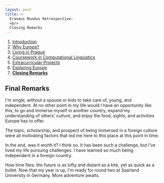 ```yaml
---
layout: post
title: >-
  Erasmus Mundus Retrospective:
  <br>
  Closing Remarks
---
```


1. [Introduction](/erasmus-mundus)
1. [Why Europe?](/erasmus-why-europe)
1. [Living in Prague](/erasmus-living-in-prague)
1. [Coursework in Computational Linguistics](/erasmus-coursework-in-computational-linguistics)
1. [Extracurricular Projects](/erasmus-extracurricular-projects)
1. [Exploring Europe](/erasmus-exploring-europe)
1. **[Closing Remarks](/erasmus-mundus-conclusion)**


## Final Remarks

 I'm single, without a spouse or kids to take care of, young, and independent. At no other point in my life would I have an opportunity like this, to go and immerse myself in another country, expand my understanding of others' culture, and enjoy the food, sights, and activities Europe has to offer.

The topic, scholarship, and prospect of being immersed in a foreign culture were all motivating factors that led me here to this place at this point in time.

In the end, was it worth it? I think so. It has been such a challenge, but I've lived my life pursuing challenges. I have learned so much being independent in a foreign country.



How time flies: the future is as lofty and distant as a kite, yet as quick as a bullet. Now that my year is up, I'm ready for round two at Saarland University in Germany. More adventure awaits.